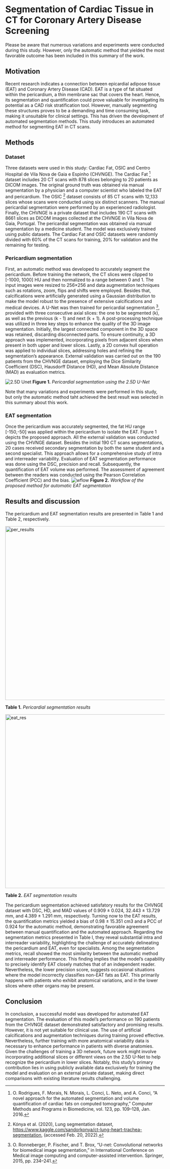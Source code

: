 # Segmentation of Cardiac Tissue in CT for Coronary Artery Disease Screening  
Please be aware that numerous variations and experiments were conducted during this study. However, only the automatic method that yielded the most favorable outcome has been included in this summary of the work.

## Motivation

Recent research indicates a connection between
epicardial adipose tissue (EAT) and Coronary Artery Disease
(CAD). EAT is a type of fat situated within the pericardium, a
thin membrane sac that covers the heart. Hence, its segmentation
and quantification could prove valuable for investigating its
potential as a CAD risk stratification tool. However, manually
segmenting these structures proves to be a demanding and time consuming
task, making it unsuitable for clinical settings. This
has driven the development of automated segmentation methods.
This study introduces an automated method for segmenting EAT
in CT scans.

## Methods

### Dataset

Three datasets were used in this study: Cardiac Fat,
OSIC and Centro Hospital de Vila Nova de Gaia e Espinho
(CHVNGE). The Cardiac Fat [^1] dataset includes 20 CT scans
with 878 slices belonging to 20 patients as DICOM images.
The original ground truth was obtained via manual segmentation
by a physician and a computer scientist who labeled the
EAT and pericardium. The OSIC [^2] dataset consists of 85 CT
scans with 12,133 slices whose scans were conducted using
six distinct scanners. The manual pericardial segmentation
were performed by an experienced radiologist. Finally, the
CHVNGE is a private dataset that includes 190 CT scans
with 8661 slices as DICOM images collected at the CHVNGE
in Vila Nova de Gaia, Portugal. The pericardial segmentation
was obtained via manual segmentation by a medicine student.
The model was exclusively trained using public datasets. The
Cardiac Fat and OSIC datasets were randomly divided with
60% of the CT scans for training, 20% for validation and the
remaining for testing.

### Pericardium segmentation

First, an automatic method was developed to accurately
segment the pericardium. Before training the network, the CT
slices were clipped to [-1000, 1000] HU and then normalized
to a range between 0 and 1. The input images were
resized to 256×256 and data augmentation techniques such
as rotations, zoom, flips and shifts were employed. Besides
that, calcifications were artificially generated using a Gaussian
distribution to make the model robust to the presence of
extensive calcifications and medical devices. A U-Net was then trained for pericardial segmentation [^3],
provided with three consecutive axial slices: the one to be segmented (k), as well as the previous (k - 1) and next (k +
1).
A post-processing technique was utilized in three key steps
to enhance the quality of the 3D image segmentation. Initially,
the largest connected component in the 3D space was retained,
discarding disconnected parts. To ensure continuity, a 3D
approach was implemented, incorporating pixels from adjacent
slices when present in both upper and lower slices. Lastly,
a 2D convex hull operation was applied to individual slices,
addressing holes and refining the segmentation’s appearance.
External validation was carried out on the 190 patients from
the CHVNGE dataset, employing the Dice Similarity Coefficient
(DSC), Hausdorff Distance (HD), and Mean Absolute
Distance (MAD) as evaluation metrics.

![2.5D Unet](https://github.com/rubensilvab/Pericardial-Segmentation/assets/130314085/66f5c67c-46ea-40c2-8981-d24181c74cd0.png)
                      **Figure 1.**          *Pericardial segmentation using the 2.5D U-Net*


Note that many variations and experiments were performed in this study, but only the automatic method taht achieved the best result was selected in this summary about this work.
### EAT segmentation

Once the pericardium was accurately segmented, the fat HU
range [-150,-50] was applied within the pericardium to isolate
the EAT. Figure 1 depicts the proposed approach.
All the external validation was conducted using the
CHVNGE dataset. Besides the initial 190 CT scans segmentations,
20 cases received secondary segmentation by both the
same student and a second specialist. This approach allows
for a comprehensive study of intra and interreader variability.
Evaluation of EAT segmentation performance was done
using the DSC, precision and recall. Subsequently, the quantification
of EAT volume was performed. The assessment
of agreement between the readers was conducted using the
Pearson Correlation Coefficient (PCC) and the bias.
![wflow](https://github.com/rubensilvab/Pericardial-Segmentation/assets/130314085/f353b635-2ae3-48c2-b149-0bf1fd8b8ab6)
 **Figure 2.**          *Workflow of the proposed method for automatic EAT segmentation*

## Results and discussion

The pericardium and EAT segmentation results are presented in Table 1 and Table 2, respectively.

<img width="550" alt="per_results" src="https://github.com/rubensilvab/Pericardial-Segmentation/assets/130314085/ce992a97-e666-4d5a-a9aa-552fd68fb20b">

 **Table 1.**          *Pericardial segmentation results*

<img width="550" alt="eat_res" src="https://github.com/rubensilvab/Pericardial-Segmentation/assets/130314085/fb716faf-3304-43bf-a607-12e6e3e3e06e">

**Table 2.**          *EAT segmentation results*

The pericardium segmentation achieved satisfatory results
for the CHVNGE dataset with DSC, HD, and MAD values
of 0.909 ± 0.024, 32.443 ± 13.729 mm, and 4.389 ± 1.291
mm, respectively.
Turning now to the EAT results, the quantification metrics
yielded a bias of 0.98 ± 15.351 cm3 and a PCC of 0.924
for the automatic method, demonstrating favorable agreement between manual quantification and the automated approach.
Regarding the segmentation metrics presented in Table I, they
reveal substantial intra and interreader variability, highlighting
the challenge of accurately delineating the pericardium and
EAT, even for specialists. Among the segmentation metrics, recall
showed the most similarity between the automatic method
and interreader performance. This finding implies that the
model’s capability to precisely identify EAT closely matches
that of an independent reader. Nevertheless, the lower precision
score, suggests occasional situations where the model
incorrectly classifies non-EAT fats as EAT. This primarily
happens with patients who exhibit anatomical variations, and
in the lower slices where other organs may be present.

## Conclusion

In conclusion, a successful model was developed for automated
EAT segmentation. The evaluation of this model’s
performance on 190 patients from the CHVNGE dataset
demonstrated satisfactory and promising results. However, it
is not yet suitable for clinical use. The use of artificial calcifications
and augmentation techniques during training proved
effective. Nevertheless, further training with more anatomical
variability data is necessary to enhance performance in patients
with diverse anatomies. Given the challenges of training a 3D
network, future work might involve incorporating additional
slices or different views on the 2.5D U-Net to help recognize
the pericardium in lower slices. Notably, this study’s primary
contribution lies in using publicly available data exclusively
for training the model and evaluation on an external private
dataset, making direct comparisons with existing literature
results challenging.

[^1]: O. Rodrigues, F. Morais, N. Morais, L. Conci, L. Neto, and A. Conci,
“A novel approach for the automated segmentation and volume quantification
of cardiac fats on computed tomography,” Computer Methods and
Programs in Biomedicine, vol. 123, pp. 109–128, Jan. 2016.
[^2]: Kónya et al. (2020), Lung segmentation dataset,
https://www.kaggle.com/sandorkonya/ct-lung-heart-trachea-segmentation,
(accessed Feb. 20, 2022).
[^3]: O. Ronneberger, P. Fischer, and T. Brox, “U-net: Convolutional networks
for biomedical image segmentation,” in International Conference on
Medical image computing and computer-assisted intervention. Springer,
2015, pp. 234–241.
